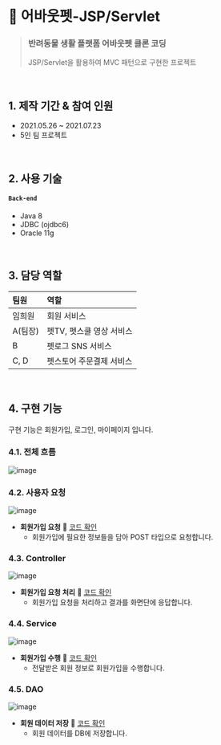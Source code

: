 # 🐶 어바웃펫-JSP/Servlet
>### 반려동물 생활 플랫폼 어바웃펫 클론 코딩  
>JSP/Servlet을 활용하여 MVC 패턴으로 구현한 프로젝트

</br>

## 1. 제작 기간 & 참여 인원
- 2021.05.26 ~ 2021.07.23
- 5인 팀 프로젝트

</br>

## 2. 사용 기술
#### `Back-end`
  - Java 8
  - JDBC (ojdbc6)
  - Oracle 11g

</br>

## 3. 담당 역할
|팀원|역할|
|:--|:--|
|임희원|회원 서비스|
|A(팀장)|펫TV, 펫스쿨 영상 서비스|
|B|펫로그 SNS 서비스|
|C, D|펫스토어 주문결제 서비스|

</br>

## 4. 구현 기능
구현 기능은 회원가입, 로그인, 마이페이지 입니다.

### 4.1. 전체 흐름
![image](https://user-images.githubusercontent.com/92259017/165451389-aaf88004-c69c-467c-9d74-cd1a017b393d.png)
  
### 4.2. 사용자 요청
![image](https://user-images.githubusercontent.com/92259017/159844196-6b660383-8758-4458-922e-285627fb268b.png)
  
- **회원가입 요청** :pushpin: [코드 확인](https://github.com/heewonim131/about-pet-jsp/blob/d93040a9bb9486e90a175563f199abec047dfa21/WebContent/Project/aboutPet/join1.jsp#L714)
  - 회원가입에 필요한 정보들을 담아 POST 타입으로 요청합니다.

### 4.3. Controller
![image](https://user-images.githubusercontent.com/92259017/159844366-1719e4b0-4eb0-4e3f-b18a-449f2955e361.png)
  
- **회원가입 요청 처리** :pushpin: [코드 확인](https://github.com/heewonim131/about-pet-jsp/blob/d93040a9bb9486e90a175563f199abec047dfa21/src/project/aboutPet/mypage/command/SignUpHandler.java#L15)
  - 회원가입 요청을 처리하고 결과를 화면단에 응답합니다.
  
### 4.4. Service
![image](https://user-images.githubusercontent.com/92259017/159844601-7b304b8f-0381-4be7-8215-34174df95093.png)

- **회원가입 수행** :pushpin: [코드 확인](https://github.com/heewonim131/about-pet-jsp/blob/d93040a9bb9486e90a175563f199abec047dfa21/src/project/aboutPet/mypage/service/SignUpService.java#L22)
  - 전달받은 회원 정보로 회원가입을 수행합니다.
  
### 4.5. DAO
![image](https://user-images.githubusercontent.com/92259017/159845144-5d1cfb49-ed05-49b1-846d-7ba03a8a13f9.png)

- **회원 데이터 저장** :pushpin: [코드 확인](https://github.com/heewonim131/about-pet-jsp/blob/d93040a9bb9486e90a175563f199abec047dfa21/src/project/aboutPet/mypage/dao/MyPageDAO.java#L35)
  - 회원 데이터를 DB에 저장합니다.

</br>
